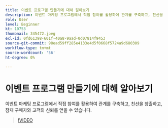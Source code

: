```yaml
---
title: 이벤트 프로그램 만들기에 대해 알아보기
description: 이벤트 마케팅 프로그램에서 직접 참여를 활용하여 관계를 구축하고, 친선을 창출하고, 잠재 구매자와 고객의 신뢰를 얻을 수 있습니다.
role: User
level: Beginner
kt: 10753
thumbnail: 345472.jpeg
exl-id: 0fd61398-601f-40a8-9aad-0d07814f9453
source-git-commit: 98ead59ff285e4133e4d5f0668f5724a9d680309
workflow-type: tm+mt
source-wordcount: '56'
ht-degree: 0%

---
```


# 이벤트 프로그램 만들기에 대해 알아보기

이벤트 마케팅 프로그램에서 직접 참여를 활용하여 관계를 구축하고, 친선을 창출하고, 잠재 구매자와 고객의 신뢰를 얻을 수 있습니다.

>[!VIDEO](https://video.tv.adobe.com/v/345472/?quality=12&learn=on)
